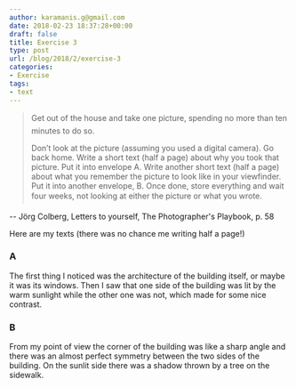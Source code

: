 ```yaml
---
author: karamanis.g@gmail.com
date: 2018-02-23 18:37:28+00:00
draft: false
title: Exercise 3
type: post
url: /blog/2018/2/exercise-3
categories:
- Exercise
tags:
- text
---
```



  

<blockquote>
    Get out of the house and take one picture, spending no more than ten minutes to do so.  
  
Don’t look at the picture (assuming you used a digital camera). Go back home. Write a short text (half a page) about why you took that picture. Put it into envelope A. Write another short text (half a page) about what you remember the picture to look like in your viewfinder. Put it into another envelope, B. Once done, store everything and wait four weeks, not looking at either the picture or what you wrote.
  </blockquote>


  -- Jörg Colberg, Letters to yourself, The Photographer's Playbook, p. 58



Here are my texts (there was no chance me writing half a page!)

### A

The first thing I noticed was the architecture of the building itself, or maybe it was its windows. Then I saw that one side of the building was lit by the warm sunlight while the other one was not, which made for some nice contrast.

### B

From my point of view the corner of the building was like a sharp angle and there was an almost perfect symmetry between the two sides of the building. On the sunlit side there was a shadow thrown by a tree on the sidewalk.
